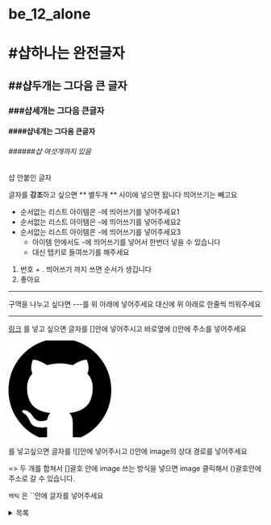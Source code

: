 # be_12_alone

# #샵하나는 완전글자 
## ##샵두개는 그다음 큰 글자
### ###샵세개는 그다음 큰글자 
#### ####샵네개는 그다음 큰글자 
###### ######샵 여섯개까지 있음 

샵 안붙인 글자 

글자를 **강조**하고 싶으면 ** 별두개 ** 사이에 넣으면 됩니다
띄어쓰기는 빼고요

- 순서없는 리스트 아이템은 -에 띄어쓰기를 넣어주세요1
- 순서없는 리스트 아이템은 -에 띄어쓰기를 넣어주세요2
- 순서없는 리스트 아이템은 -에 띄어쓰기를 넣어주세요3
    - 아이템 안에서도 -에 띄어쓰기를 넣어서 한번더 넣을 수 있습니다
    - 대신 탭키로 들여쓰기를 해주세요 

1. 번호 + . 띄어쓰기 까지 쓰면 순서가 생깁니다 
2. 좋아요 


---

구역을 나누고 싶다면 ---를 위 아래에 넣어주세요
대신에 위 아래로 한줄씩 띄워주세요

---

[링크](https://www.naver.com) 를 넣고 싶으면 글자를 []안에 넣어주시고 바로옆에 ()안에 주소를 넣어주세요


 ![이미지](zz.png) 

 를 넣고싶으면 글자를 ![]안에 넣어주시고 ()안에 image의 상대 경로를 넣어주세요 

=> 두 개를 합쳐서 []괄호 안에 image 쓰는 방식을 넣으면 image 클릭해서 ()괄호안에 주소로 갈 수 있습니다.

`백틱` 은 ``안에 글자를 넣어주세요

<details>
<summary>목록</summary>

목록1 : 이런식으로 쓰는 방법은 마크업 언어처럼 
details 태그안에 summary 태그를 넣고 summmary 태그 안에 목록을 넣습니다

목록2 : 그 후 summary 태크 밖에 목록 1,2,3,4를 넣습니다.

목록3

목록4
</details>